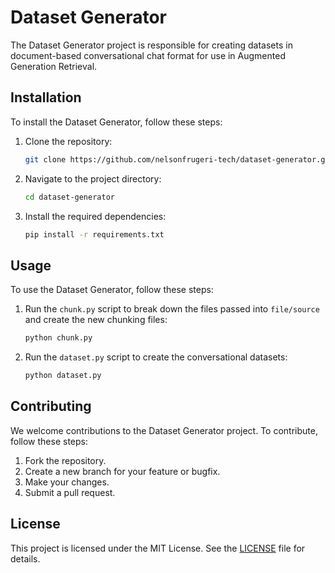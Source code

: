 # Dataset Generator

The Dataset Generator project is responsible for creating datasets in document-based conversational chat format for use in Augmented Generation Retrieval.

## Installation

To install the Dataset Generator, follow these steps:

1. Clone the repository:
   ```sh
   git clone https://github.com/nelsonfrugeri-tech/dataset-generator.git
   ```
2. Navigate to the project directory:
   ```sh
   cd dataset-generator
   ```
3. Install the required dependencies:
   ```sh
   pip install -r requirements.txt
   ```

## Usage

To use the Dataset Generator, follow these steps:

1. Run the `chunk.py` script to break down the files passed into `file/source` and create the new chunking files:
   ```sh
   python chunk.py
   ```
2. Run the `dataset.py` script to create the conversational datasets:
   ```sh
   python dataset.py
   ```

## Contributing

We welcome contributions to the Dataset Generator project. To contribute, follow these steps:

1. Fork the repository.
2. Create a new branch for your feature or bugfix.
3. Make your changes.
4. Submit a pull request.

## License

This project is licensed under the MIT License. See the [LICENSE](LICENSE) file for details.
